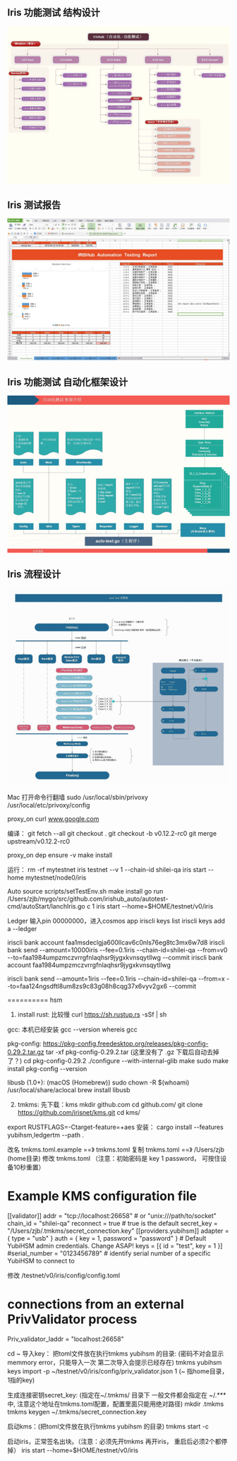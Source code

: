 ## Iris 功能测试 结构设计 ##
![](images/1_%E6%B5%8B%E8%AF%95%E7%94%A8%E4%BE%8B%E6%A1%86%E6%9E%B6.jpg)
## Iris 测试报告 ##
![](images/2_%E8%AF%A6%E7%BB%86%E6%B5%8B%E8%AF%95%E6%8A%A5%E5%91%8A.jpg)
## Iris 功能测试 自动化框架设计 ##
![](images/3_%E7%A8%8B%E5%BA%8F%E6%A1%86%E6%9E%B6%E8%AE%BE%E8%AE%A1.jpg)
## Iris 流程设计 ##
![](images/4_%E6%B5%8B%E8%AF%95%E6%B5%81%E7%A8%8B%E5%9B%BE.jpg)

Mac  打开命令行翻墙
sudo /usr/local/sbin/privoxy /usr/local/etc/privoxy/config

proxy_on 
curl www.google.com

编译：
git fetch --all
git checkout .
git checkout -b v0.12.2-rc0
git merge upstream/v0.12.2-rc0

proxy_on 
dep ensure -v
make install

运行：
rm -rf mytestnet
iris testnet --v 1 --chain-id shilei-qa
iris start --home mytestnet/node0/iris

Auto
source scripts/setTestEnv.sh 
make install
go run /Users/zjb/mygo/src/github.com/irishub_auto/autotest-cmd/autoStart/lanchIris.go c 1
iris start --home=$HOME/testnet/v0/iris

Ledger 输入pin 00000000，进入cosmos app
iriscli keys list
iriscli keys add a --ledger

iriscli bank account faa1msdeclgja600llcav6c0nls76eg8tc3mx6w7d8
iriscli bank send --amount=10000iris --fee=0.1iris --chain-id=shilei-qa --from=v0 --to=faa1984umpzmczvrrgfnlaqhsr9jygxkvnsqytllwg --commit
iriscli bank account faa1984umpzmczvrrgfnlaqhsr9jygxkvnsqytllwg


iriscli bank send --amount=1iris --fee=0.1iris --chain-id=shilei-qa --from=x --to=faa124ngsdftl8um8zs9c83g08h8cqg37x6vyv2gx6 --commit

==========
hsm
1. install
rust: 比较慢 
curl https://sh.rustup.rs -sSf | sh

gcc:  本机已经安装
gcc --version
whereis gcc

pkg-config:
https://pkg-config.freedesktop.org/releases/pkg-config-0.29.2.tar.gz
tar -xf pkg-config-0.29.2.tar (这里没有了 .gz 下载后自动去掉了？)
cd pkg-config-0.29.2
./configure --with-internal-glib
make
sudo  make install
pkg-config --version

libusb (1.0+): (macOS (Homebrew))
sudo chown -R $(whoami) /usr/local/share/aclocal
brew install libusb 

2. tmkms:
先下载：kms
mkdir github.com
cd github.com/
git clone https://github.com/irisnet/kms.git
cd kms/

export RUSTFLAGS=-Ctarget-feature=+aes
安装：
cargo install --features yubihsm,ledgertm --path .

改名 tmkms.toml.example  ==》 tmkms.toml
复制 tmkms.toml ==》 /Users/zjb  (home目录)
修改 tmkms.toml （注意：初始密码是 key 1 password， 可按住设备10秒重置）
# Example KMS configuration file
[[validator]]
addr = "tcp://localhost:26658"    # or "unix:///path/to/socket"
chain_id = "shilei-qa"
reconnect = true # true is the default
secret_key = "/Users/zjb/.tmkms/secret_connection.key"
[[providers.yubihsm]]
adapter = { type = "usb" }
auth = { key = 1, password = "password" } # Default YubiHSM admin credentials. Change ASAP!
keys = [{ id = "test", key = 1 }]
#serial_number = "0123456789" # identify serial number of a specific YubiHSM to connect to

修改 /testnet/v0/iris/config/config.toml
# connections from an external PrivValidator process
Priv_validator_laddr = "localhost:26658"


cd ~
导入key：
把toml文件放在执行tmkms yubihsm 的目录: (密码不对会显示 memmory error，只能导入一次 第二次导入会提示已经存在)
tmkms yubihsm keys import -p ~/testnet/v0/iris/config/priv_validator.json 1  (~ 指home目录， 1指的key)

生成连接密钥secret_key: (指定在~/.tmkms/ 目录下 一般文件都会指定在 ~/.*** 中, 注意这个地址在tmkms.toml配置，配置里面只能用绝对路径)
mkdir .tmkms
tmkms keygen ~/.tmkms/secret_connection.key

启动kms：(把toml文件放在执行tmkms yubihsm 的目录)
tmkms start -c 

启动iris，正常签名出块。（注意：必须先开tmkms 再开iris， 重启后必须2个都停掉）
iris start --home=$HOME/testnet/v0/iris

